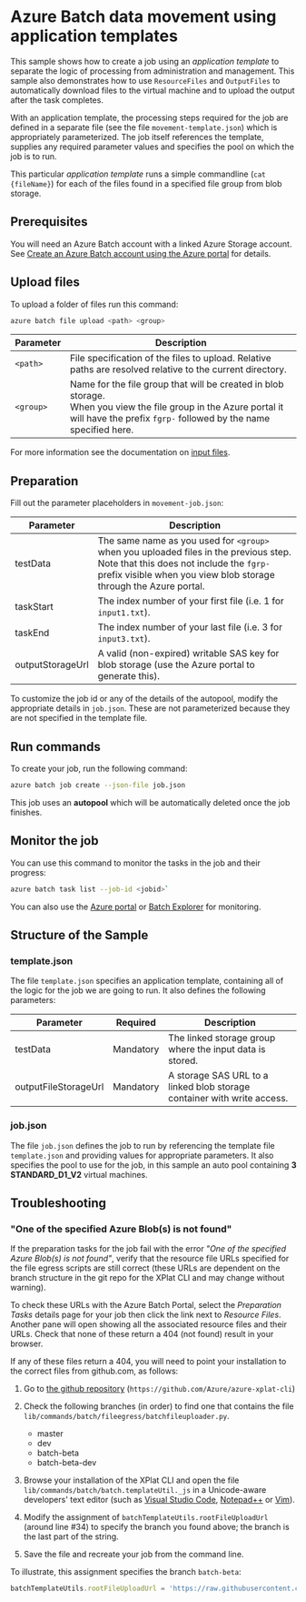 # Azure Batch data movement using application templates

This sample shows how to create a job using an *application template* to separate the logic of processing from administration and management. This sample also demonstrates how to use `ResourceFiles` and `OutputFiles` to automatically download files to the virtual machine and to upload the output after the task completes.

With an application template, the processing steps required for the job are defined in a separate file (see the file `movement-template.json`) which is appropriately parameterized. The job itself references the template, supplies any required parameter values and specifies the pool on which the job is to run.

This particular *application template* runs a simple commandline (`cat {fileName}`) for each of the files found in a specified file group from blob storage.

## Prerequisites
You will need an Azure Batch account with a linked Azure Storage account. See [Create an Azure Batch account using the Azure portal](https://docs.microsoft.com/azure/batch/batch-account-create-portal) for details.

## Upload files
To upload a folder of files run this command:
``` bash
azure batch file upload <path> <group>
```
| Parameter        | Description                                                                                                                                                                          |
| ---------------- | ------------------------------------------------------------------------------------------------------------------------------------------------------------------------------------ |
| `<path>`         | File specification of the files to upload. Relative paths are resolved relative to the current directory.                                                                            |
| `<group>`        | Name for the file group that will be created in blob storage. <br/>When you view the file group in the Azure portal it will have the prefix `fgrp-` followed by the name specified here. |

For more information see the documentation on [input files](../../../inputFiles.md).

## Preparation
Fill out the parameter placeholders in `movement-job.json`:

| Parameter        | Description                                                                                                                                                                                               |
| ---------------- | --------------------------------------------------------------------------------------------------------------------------------------------------------------------------------------------------------- |
| testData         | The same name as you used for `<group>` when you uploaded files in the previous step.<br/>Note that this does not include the `fgrp-` prefix visible when you view blob storage through the Azure portal. |
| taskStart        | The index number of your first file (i.e. 1 for `input1.txt`).                                                                                                                                            |
| taskEnd          | The index number of your last file (i.e. 3 for `input3.txt`).                                                                                                                                             |
| outputStorageUrl | A valid (non-expired) writable SAS key for blob storage (use the Azure portal to generate this).                                                                                                          |

To customize the job id or any of the details of the autopool, modify the appropriate details in `job.json`. These are not parameterized because they are not specified in the template file. 

## Run commands
To create your job, run the following command:
``` bash
azure batch job create --json-file job.json
```

This job uses an **autopool** which will be automatically deleted once the job finishes. 

## Monitor the job

You can use this command to monitor the tasks in the job and their progress:
``` bash
azure batch task list --job-id <jobid>`
```
You can also use the [Azure portal](https://portal.azure.com) or [Batch Explorer](https://github.com/Azure/azure-batch-samples/tree/master/CSharp/BatchExplorer) for monitoring.

## Structure of the Sample 

### template.json

The file `template.json` specifies an application template, containing all of the logic for the job we are going to run. It also defines the following parameters:

| Parameter | Required | Description |
| ----- | ----- | ----- |
| testData| Mandatory | The linked storage group where the input data is stored. |
| outputFileStorageUrl | Mandatory | A storage SAS URL to a linked blob storage container with write access. |

### job.json

The file `job.json` defines the job to run by referencing the template file `template.json` and providing values for appropriate parameters. It also specifies the pool to use for the job, in this sample an auto pool containing **3** **STANDARD_D1_V2** virtual machines.

## Troubleshooting

### "One of the specified Azure Blob(s) is not found"

If the preparation tasks for the job fail with the error *"One of the specified Azure Blob(s) is not found"*, verify that the resource file URLs specified for the file egress scripts are still correct (these URLs are dependent on the branch structure in the git repo for the XPlat CLI and may change without warning).

To check these URLs with the Azure Batch Portal, select the *Preparation Tasks* details page for your job then click the link next to *Resource Files*.  Another pane will open showing all the associated resource files and their URLs. Check that none of these return a 404 (not found) result in your browser.

If any of these files return a 404, you will need to point your installation to the correct files from github.com, as follows:

1. Go to [the github repository](https://github.com/Azure/azure-xplat-cli) (`https://github.com/Azure/azure-xplat-cli`)
2. Check the following branches (in order) to find one that contains the file `lib/commands/batch/fileegress/batchfileuploader.py`. 
    * master
    * dev
    * batch-beta
    * batch-beta-dev
3. Browse your installation of the XPlat CLI and open the file `lib/commands/batch/batch.templateUtil._js` in a Unicode-aware developers' text editor (such as [Visual Studio Code](https://code.visualstudio.com/), [Notepad++](https://notepad-plus-plus.org/) or [Vim](http://www.vim.org/)). 

4. Modify the assignment of `batchTemplateUtils.rootFileUploadUrl` (around line #34) to specify the branch you found above; the branch is the last part of the string.

5. Save the file and recreate your job from the command line.

To illustrate, this assignment specifies the branch `batch-beta`:
``` javascript
batchTemplateUtils.rootFileUploadUrl = 'https://raw.githubusercontent.com/Azure/azure-xplat-cli/batch-beta';
```
